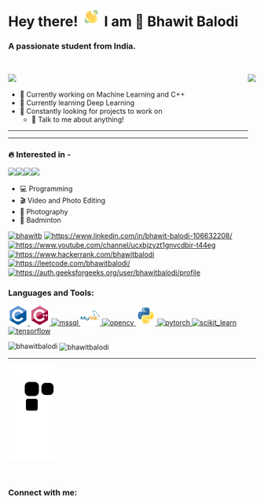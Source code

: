 # Hey there! <img height=40 src="https://github.com/samitkapoor/samitkapoor/blob/main/assets/images/wave.gif"/> I am 📛 Bhawit Balodi



<h3 align="left">A passionate student from India.</h3>
<br>



<img height=300 src="https://user-images.githubusercontent.com/77121931/168066191-076e7dc6-212c-4465-a7d0-ff44e23a4d70.gif" /><img height=300 align="right" src="https://user-images.githubusercontent.com/77121931/168083944-913d2267-5134-4a86-b242-8147d6a2f0a6.gif"/>
<br>

- 🔭 Currently working on Machine Learning and C++
- 🔰 Currently learning Deep Learning
- 👀 Constantly looking for projects to work on <br>
  - 🤗 Talk to me about anything!

------------------
  


------------------

### 🔥 Interested in -

<img height=150 src="https://user-images.githubusercontent.com/77121931/167949285-0531ce88-9c28-4d15-8694-4474ea9f2546.gif" /><img height=150 src="https://user-images.githubusercontent.com/82761457/170856331-86c85972-297a-4300-b6ab-df0b69f41f94.gif" /><img height=150 src="https://user-images.githubusercontent.com/82761457/170856676-e413a4de-35f6-4b56-a991-747c7465f4b2.gif" /><img height=150 src="https://user-images.githubusercontent.com/77121931/168080879-6769521c-a90a-4202-8715-d5fe6efc7429.gif" />

- 💻 Programming<br>
- 🎬 Video and Photo Editing<br>
- 📸 Photography<br>
- 🏸 Badminton




 
  
<a href="https://twitter.com/bhawitb" target="blank"><img align="center" src="https://raw.githubusercontent.com/rahuldkjain/github-profile-readme-generator/master/src/images/icons/Social/twitter.svg" alt="bhawitb" height="30" width="40" /></a>
<a href="https://linkedin.com/in/https://www.linkedin.com/in/bhawit-balodi-106632208/" target="blank"><img align="center" src="https://raw.githubusercontent.com/rahuldkjain/github-profile-readme-generator/master/src/images/icons/Social/linked-in-alt.svg" alt="https://www.linkedin.com/in/bhawit-balodi-106632208/" height="30" width="40" /></a>
<a href="https://www.youtube.com/c/https://www.youtube.com/channel/ucxbjzyzt1gnvcdbir-t44eg" target="blank"><img align="center" src="https://raw.githubusercontent.com/rahuldkjain/github-profile-readme-generator/master/src/images/icons/Social/youtube.svg" alt="https://www.youtube.com/channel/ucxbjzyzt1gnvcdbir-t44eg" height="30" width="40" /></a>
<a href="https://www.hackerrank.com/https://www.hackerrank.com/bhawitbalodi" target="blank"><img align="center" src="https://raw.githubusercontent.com/rahuldkjain/github-profile-readme-generator/master/src/images/icons/Social/hackerrank.svg" alt="https://www.hackerrank.com/bhawitbalodi" height="30" width="40" /></a>
<a href="https://www.leetcode.com/https://leetcode.com/bhawitbalodi/" target="blank"><img align="center" src="https://raw.githubusercontent.com/rahuldkjain/github-profile-readme-generator/master/src/images/icons/Social/leet-code.svg" alt="https://leetcode.com/bhawitbalodi/" height="30" width="40" /></a>
<a href="https://auth.geeksforgeeks.org/user/https://auth.geeksforgeeks.org/user/bhawitbalodi/profile" target="blank"><img align="center" src="https://raw.githubusercontent.com/rahuldkjain/github-profile-readme-generator/master/src/images/icons/Social/geeks-for-geeks.svg" alt="https://auth.geeksforgeeks.org/user/bhawitbalodi/profile" height="30" width="40" /></a>
</p>

<h3 align="left">Languages and Tools:</h3>
<p align="left"> <a href="https://www.cprogramming.com/" target="_blank" rel="noreferrer"> <img src="https://raw.githubusercontent.com/devicons/devicon/master/icons/c/c-original.svg" alt="c" width="40" height="40"/> </a> <a href="https://www.w3schools.com/cpp/" target="_blank" rel="noreferrer"> <img src="https://raw.githubusercontent.com/devicons/devicon/master/icons/cplusplus/cplusplus-original.svg" alt="cplusplus" width="40" height="40"/> </a> <a href="https://www.microsoft.com/en-us/sql-server" target="_blank" rel="noreferrer"> <img src="https://www.svgrepo.com/show/303229/microsoft-sql-server-logo.svg" alt="mssql" width="40" height="40"/> </a> <a href="https://www.mysql.com/" target="_blank" rel="noreferrer"> <img src="https://raw.githubusercontent.com/devicons/devicon/master/icons/mysql/mysql-original-wordmark.svg" alt="mysql" width="40" height="40"/> </a> <a href="https://opencv.org/" target="_blank" rel="noreferrer"> <img src="https://www.vectorlogo.zone/logos/opencv/opencv-icon.svg" alt="opencv" width="40" height="40"/> </a> <a href="https://www.python.org" target="_blank" rel="noreferrer"> <img src="https://raw.githubusercontent.com/devicons/devicon/master/icons/python/python-original.svg" alt="python" width="40" height="40"/> </a> <a href="https://pytorch.org/" target="_blank" rel="noreferrer"> <img src="https://www.vectorlogo.zone/logos/pytorch/pytorch-icon.svg" alt="pytorch" width="40" height="40"/> </a> <a href="https://scikit-learn.org/" target="_blank" rel="noreferrer"> <img src="https://upload.wikimedia.org/wikipedia/commons/0/05/Scikit_learn_logo_small.svg" alt="scikit_learn" width="40" height="40"/> </a> <a href="https://www.tensorflow.org" target="_blank" rel="noreferrer"> <img src="https://www.vectorlogo.zone/logos/tensorflow/tensorflow-icon.svg" alt="tensorflow" width="40" height="40"/> </a> </p>

<p><img align="left" src="https://github-readme-stats.vercel.app/api/top-langs?username=bhawitbalodi&show_icons=true&locale=en&layout=compact" alt="bhawitbalodi" /></p>

<p>&nbsp;<img align="center" src="https://github-readme-stats.vercel.app/api?username=bhawitbalodi&show_icons=true&locale=en" alt="bhawitbalodi" /></p>


------------------

<p align="left">
  <a href="https://github.com/Platane/snk#readme">
    <img src="https://raw.githubusercontent.com/samitkapoor/samitkapoor/output/github-snake-dark.svg" />
  </a>
</p>     
<br>
<h3 align="left">Connect with me:</h3>
<p align="left">
                                                                                            
<!-- <img align="right" src="https://profile-counter.glitch.me/{samitkapoor}/count.svg" /> -->
